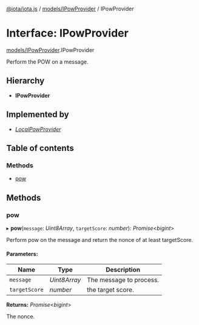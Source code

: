 [@iota/iota.js](../README.md) / [models/IPowProvider](../modules/models_ipowprovider.md) / IPowProvider

# Interface: IPowProvider

[models/IPowProvider](../modules/models_ipowprovider.md).IPowProvider

Perform the POW on a message.

## Hierarchy

* **IPowProvider**

## Implemented by

* [*LocalPowProvider*](../classes/pow_localpowprovider.localpowprovider.md)

## Table of contents

### Methods

- [pow](models_ipowprovider.ipowprovider.md#pow)

## Methods

### pow

▸ **pow**(`message`: *Uint8Array*, `targetScore`: *number*): *Promise*<*bigint*\>

Perform pow on the message and return the nonce of at least targetScore.

#### Parameters:

Name | Type | Description |
------ | ------ | ------ |
`message` | *Uint8Array* | The message to process.   |
`targetScore` | *number* | the target score.   |

**Returns:** *Promise*<*bigint*\>

The nonce.
